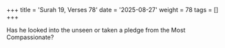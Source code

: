 +++
title = 'Surah 19, Verses 78'
date = '2025-08-27'
weight = 78
tags = []
+++

Has he looked into the unseen or taken a pledge from the Most Compassionate?